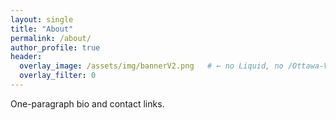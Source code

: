 ```yaml
---
layout: single
title: "About"
permalink: /about/
author_profile: true
header:
  overlay_image: /assets/img/bannerV2.png   # ← no Liquid, no /Ottawa-Visuals
  overlay_filter: 0
---
```


One-paragraph bio and contact links.
